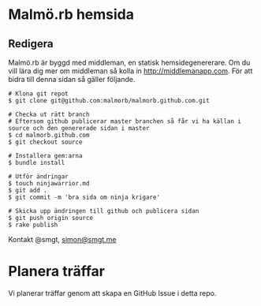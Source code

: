 # Malmö.rb hemsida

## Redigera

Malmö.rb är byggd med middleman, en statisk hemsidegenererare. Om du vill lära dig mer om middleman så kolla in http://middlemanapp.com.
För att bidra till denna sidan så gäller följande.

```
# Klona git repot
$ git clone git@github.com:malmorb/malmorb.github.com.git

# Checka ut rätt branch
# Eftersom github publicerar master branchen så får vi ha källan i source och den genererade sidan i master
$ cd malmorb.github.com
$ git checkout source

# Installera gem:arna
$ bundle install

# Utför ändringar
$ touch ninjawarrior.md
$ git add .
$ git commit -m 'bra sida om ninja krigare'

# Skicka upp ändringen till github och publicera sidan
$ git push origin source
$ rake publish
```

Kontakt @smgt, simon@smgt.me

# Planera träffar

Vi planerar träffar genom att skapa en GitHub Issue i detta repo.
